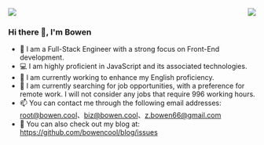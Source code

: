 <div>
<img src="https://github-readme-stats.vercel.app/api?username=bowencool&show_icons=true&count_private=true">
<img align="right" src="https://github-readme-stats.vercel.app/api/top-langs/?username=bowencool">
</div>

### Hi there 👋, I'm Bowen

<!-- - 🔭 I'm working in Hangzhou now -->
- 🦄 I am a Full-Stack Engineer with a strong focus on Front-End development.
- 💻 I am highly proficient in JavaScript and its associated technologies.
- 🌱 I am currently working to enhance my English proficiency.
- 🔭 I am currently searching for job opportunities, with a preference for remote work. I will not consider any jobs that require 996 working hours.
- 📫 You can contact me through the following email addresses: <root@bowen.cool>、<biz@bowen.cool>、<z.bowen66@gmail.com>
- 🔗 You can also check out my blog at: <https://github.com/bowencool/blog/issues>

<!-- - 😄 Pronouns: ... -->
<!-- - 👯 I’m looking to collaborate on ... -->
<!-- - 🤔 I’m looking for help with ... -->
<!-- - 💬 Ask me about ... -->
<!--
[![Readme Card](https://github-readme-stats.vercel.app/api/pin/?username=anuraghazra&repo=github-readme-stats)](https://github.com/anuraghazra/github-readme-stats)
-->

